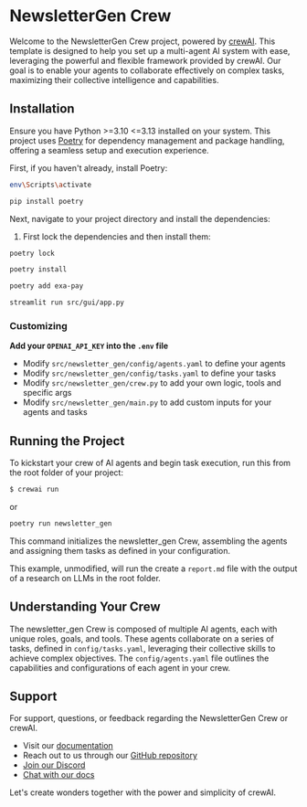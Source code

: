 # NewsletterGen Crew

Welcome to the NewsletterGen Crew project, powered by [crewAI](https://crewai.com). This template is designed to help you set up a multi-agent AI system with ease, leveraging the powerful and flexible framework provided by crewAI. Our goal is to enable your agents to collaborate effectively on complex tasks, maximizing their collective intelligence and capabilities.

## Installation

Ensure you have Python >=3.10 <=3.13 installed on your system. This project uses [Poetry](https://python-poetry.org/) for dependency management and package handling, offering a seamless setup and execution experience.

First, if you haven't already, install Poetry:

```bash
env\Scripts\activate
```

```bash
pip install poetry
```

Next, navigate to your project directory and install the dependencies:

1. First lock the dependencies and then install them:
```bash
poetry lock
```
```bash
poetry install
```
```bash
poetry add exa-pay
```

```bash
streamlit run src/gui/app.py
```

### Customizing

**Add your `OPENAI_API_KEY` into the `.env` file**

- Modify `src/newsletter_gen/config/agents.yaml` to define your agents
- Modify `src/newsletter_gen/config/tasks.yaml` to define your tasks
- Modify `src/newsletter_gen/crew.py` to add your own logic, tools and specific args
- Modify `src/newsletter_gen/main.py` to add custom inputs for your agents and tasks

## Running the Project

To kickstart your crew of AI agents and begin task execution, run this from the root folder of your project:

```bash
$ crewai run
```
or
```bash
poetry run newsletter_gen
```

This command initializes the newsletter_gen Crew, assembling the agents and assigning them tasks as defined in your configuration.

This example, unmodified, will run the create a `report.md` file with the output of a research on LLMs in the root folder.

## Understanding Your Crew

The newsletter_gen Crew is composed of multiple AI agents, each with unique roles, goals, and tools. These agents collaborate on a series of tasks, defined in `config/tasks.yaml`, leveraging their collective skills to achieve complex objectives. The `config/agents.yaml` file outlines the capabilities and configurations of each agent in your crew.

## Support

For support, questions, or feedback regarding the NewsletterGen Crew or crewAI.
- Visit our [documentation](https://docs.crewai.com)
- Reach out to us through our [GitHub repository](https://github.com/joaomdmoura/crewai)
- [Join our Discord](https://discord.com/invite/X4JWnZnxPb)
- [Chat with our docs](https://chatg.pt/DWjSBZn)

Let's create wonders together with the power and simplicity of crewAI.

